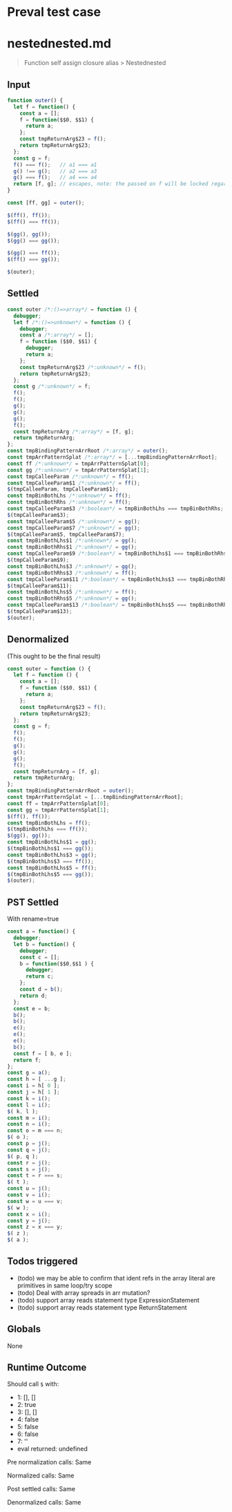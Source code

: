 # Preval test case

# nestednested.md

> Function self assign closure alias > Nestednested

## Input

`````js filename=intro
function outer() {
  let f = function() {
    const a = [];
    f = function($$0, $$1) {
      return a;
    };
    const tmpReturnArg$23 = f();
    return tmpReturnArg$23;
  };
  const g = f;
  f() === f();   // a1 === a1
  g() !== g();   // a2 === a3
  g() === f();   // a4 === a4
  return [f, g]; // escapes, note: the passed on f will be locked regardless of future calls of g
}

const [ff, gg] = outer();

$(ff(), ff());
$(ff() === ff());

$(gg(), gg());
$(gg() === gg());

$(gg() === ff());
$(ff() === gg());

$(outer);
`````


## Settled


`````js filename=intro
const outer /*:()=>array*/ = function () {
  debugger;
  let f /*:()=>unknown*/ = function () {
    debugger;
    const a /*:array*/ = [];
    f = function ($$0, $$1) {
      debugger;
      return a;
    };
    const tmpReturnArg$23 /*:unknown*/ = f();
    return tmpReturnArg$23;
  };
  const g /*:unknown*/ = f;
  f();
  f();
  g();
  g();
  g();
  f();
  const tmpReturnArg /*:array*/ = [f, g];
  return tmpReturnArg;
};
const tmpBindingPatternArrRoot /*:array*/ = outer();
const tmpArrPatternSplat /*:array*/ = [...tmpBindingPatternArrRoot];
const ff /*:unknown*/ = tmpArrPatternSplat[0];
const gg /*:unknown*/ = tmpArrPatternSplat[1];
const tmpCalleeParam /*:unknown*/ = ff();
const tmpCalleeParam$1 /*:unknown*/ = ff();
$(tmpCalleeParam, tmpCalleeParam$1);
const tmpBinBothLhs /*:unknown*/ = ff();
const tmpBinBothRhs /*:unknown*/ = ff();
const tmpCalleeParam$3 /*:boolean*/ = tmpBinBothLhs === tmpBinBothRhs;
$(tmpCalleeParam$3);
const tmpCalleeParam$5 /*:unknown*/ = gg();
const tmpCalleeParam$7 /*:unknown*/ = gg();
$(tmpCalleeParam$5, tmpCalleeParam$7);
const tmpBinBothLhs$1 /*:unknown*/ = gg();
const tmpBinBothRhs$1 /*:unknown*/ = gg();
const tmpCalleeParam$9 /*:boolean*/ = tmpBinBothLhs$1 === tmpBinBothRhs$1;
$(tmpCalleeParam$9);
const tmpBinBothLhs$3 /*:unknown*/ = gg();
const tmpBinBothRhs$3 /*:unknown*/ = ff();
const tmpCalleeParam$11 /*:boolean*/ = tmpBinBothLhs$3 === tmpBinBothRhs$3;
$(tmpCalleeParam$11);
const tmpBinBothLhs$5 /*:unknown*/ = ff();
const tmpBinBothRhs$5 /*:unknown*/ = gg();
const tmpCalleeParam$13 /*:boolean*/ = tmpBinBothLhs$5 === tmpBinBothRhs$5;
$(tmpCalleeParam$13);
$(outer);
`````


## Denormalized
(This ought to be the final result)

`````js filename=intro
const outer = function () {
  let f = function () {
    const a = [];
    f = function ($$0, $$1) {
      return a;
    };
    const tmpReturnArg$23 = f();
    return tmpReturnArg$23;
  };
  const g = f;
  f();
  f();
  g();
  g();
  g();
  f();
  const tmpReturnArg = [f, g];
  return tmpReturnArg;
};
const tmpBindingPatternArrRoot = outer();
const tmpArrPatternSplat = [...tmpBindingPatternArrRoot];
const ff = tmpArrPatternSplat[0];
const gg = tmpArrPatternSplat[1];
$(ff(), ff());
const tmpBinBothLhs = ff();
$(tmpBinBothLhs === ff());
$(gg(), gg());
const tmpBinBothLhs$1 = gg();
$(tmpBinBothLhs$1 === gg());
const tmpBinBothLhs$3 = gg();
$(tmpBinBothLhs$3 === ff());
const tmpBinBothLhs$5 = ff();
$(tmpBinBothLhs$5 === gg());
$(outer);
`````


## PST Settled
With rename=true

`````js filename=intro
const a = function() {
  debugger;
  let b = function() {
    debugger;
    const c = [];
    b = function($$0,$$1 ) {
      debugger;
      return c;
    };
    const d = b();
    return d;
  };
  const e = b;
  b();
  b();
  e();
  e();
  e();
  b();
  const f = [ b, e ];
  return f;
};
const g = a();
const h = [ ...g ];
const i = h[ 0 ];
const j = h[ 1 ];
const k = i();
const l = i();
$( k, l );
const m = i();
const n = i();
const o = m === n;
$( o );
const p = j();
const q = j();
$( p, q );
const r = j();
const s = j();
const t = r === s;
$( t );
const u = j();
const v = i();
const w = u === v;
$( w );
const x = i();
const y = j();
const z = x === y;
$( z );
$( a );
`````


## Todos triggered


- (todo) we may be able to confirm that ident refs in the array literal are primitives in same loop/try scope
- (todo) Deal with array spreads in arr mutation?
- (todo) support array reads statement type ExpressionStatement
- (todo) support array reads statement type ReturnStatement


## Globals


None


## Runtime Outcome


Should call `$` with:
 - 1: [], []
 - 2: true
 - 3: [], []
 - 4: false
 - 5: false
 - 6: false
 - 7: '<function>'
 - eval returned: undefined

Pre normalization calls: Same

Normalized calls: Same

Post settled calls: Same

Denormalized calls: Same
